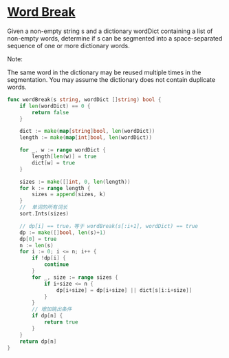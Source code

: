 # [Word Break](https://leetcode-cn.com/problems/word-break/)

Given a non-empty string s and a dictionary wordDict containing a list of non-empty words, determine if s can be segmented into a space-separated sequence of one or more dictionary words.

Note:

The same word in the dictionary may be reused multiple times in the segmentation.
You may assume the dictionary does not contain duplicate words.

```go
func wordBreak(s string, wordDict []string) bool {
	if len(wordDict) == 0 {
		return false
	}

	dict := make(map[string]bool, len(wordDict))
	length := make(map[int]bool, len(wordDict))

	for _, w := range wordDict {
		length[len(w)] = true
		dict[w] = true
	}

	sizes := make([]int, 0, len(length))
	for k := range length {
		sizes = append(sizes, k)
	}
	//  单词的所有词长
	sort.Ints(sizes)

	// dp[i] == true，等于 wordBreak(s[:i+1], wordDict) == true
	dp := make([]bool, len(s)+1)
	dp[0] = true
	n := len(s)
	for i := 0; i <= n; i++ {
		if !dp[i] {
			continue
		}
		for _, size := range sizes {
			if i+size <= n {
				dp[i+size] = dp[i+size] || dict[s[i:i+size]]
			}
		}
		// 增加跳出条件
		if dp[n] {
			return true
		}
	}
	return dp[n]
}
```
